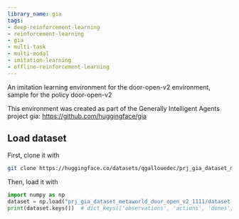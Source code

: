```yaml
---
library_name: gia
tags:
- deep-reinforcement-learning
- reinforcement-learning
- gia
- multi-task
- multi-modal
- imitation-learning
- offline-reinforcement-learning
---
```


An imitation learning environment for the door-open-v2 environment, sample for the policy door-open-v2 

This environment was created as part of the Generally Intelligent Agents project gia: https://github.com/huggingface/gia 




## Load dataset

First, clone it with

```sh
git clone https://huggingface.co/datasets/qgallouedec/prj_gia_dataset_metaworld_door_open_v2_1111
```

Then, load it with

```python
import numpy as np
dataset = np.load("prj_gia_dataset_metaworld_door_open_v2_1111/dataset.npy", allow_pickle=True).item()
print(dataset.keys())  # dict_keys(['observations', 'actions', 'dones', 'rewards'])
```

    
